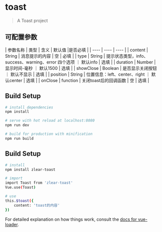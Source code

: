 # toast

> A Toast project

## 可配置参数

|  参数名称  | 类型  | 含义  | 默认值  |是否必填 |
|  ----  | ----  | ----  |
| content  | String | 消息提示的内容 | 空 | 必填 |
| type  | String | 提示状态类型，info、success、warning、error 四个选项 ｜ 默认info | 选填 |
| duration  | Number | 显示时间-毫秒 ｜ 默认1500 | 选填 |
| showClose  | Boolean | 是否显示关闭按钮 ｜ 默认不显示  | 选填 |
| position  | String | 位置信息：left、center、right ｜ 默认center  | 选填 |
| onClose  | function | 关闭toast后的回调函数 | 空 | 选填 |

## Build Setup

``` bash
# install dependencies
npm install

# serve with hot reload at localhost:8080
npm run dev

# build for production with minification
npm run build
```

## Build Setup

``` bash
# install
npm install zlear-toast

# import
import Toast from 'zlear-toast'
Vue.use(Toast)

# use
this.$toast({
    content: 'toast的内容'
})
```

For detailed explanation on how things work, consult the [docs for vue-loader](http://vuejs.github.io/vue-loader).
